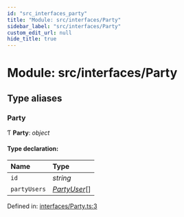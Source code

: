 ```yaml
---
id: "src_interfaces_party"
title: "Module: src/interfaces/Party"
sidebar_label: "src/interfaces/Party"
custom_edit_url: null
hide_title: true
---
```


# Module: src/interfaces/Party

## Type aliases

### Party

Ƭ **Party**: *object*

#### Type declaration:

Name | Type |
:------ | :------ |
`id` | *string* |
`partyUsers` | [*PartyUser*](src_interfaces_partyuser.md#partyuser)[] |

Defined in: [interfaces/Party.ts:3](https://github.com/xr3ngine/xr3ngine/blob/65dfcf39a/packages/common/src/interfaces/Party.ts#L3)
